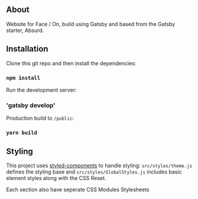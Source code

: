 ## About
Website for Face / On, build using Gatsby and based from the Gatsby starter, Absurd.

## Installation
Clone this git repo and then install the dependencies:

### `npm install`

Run the development server:
### 'gatsby develop'

Production build to `/public`:
### `yarn build`

## Styling

This project uses [styled-components]() to handle styling: `src/styles/theme.js` defines the styling base and `src/styles/GlobalStyles.js` includes basic element styles along with the CSS Reset.

Each section also have seperate CSS Modules Stylesheets
